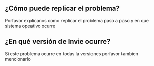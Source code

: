## ¿Cómo puede replicar el problema?
Porfavor explicanos como replicar el problema paso a paso y en que sistema opeativo ocurre
## ¿En qué versión de Invie ocurre?
Si este problema ocurre en todas la versiones porfavor tambien mencionarlo
